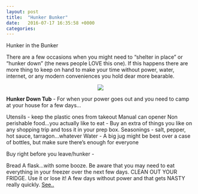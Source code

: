 ```yaml
---
layout: post
title:  "Hunker Bunker"
date:   2016-07-17 16:35:58 +0000
categories: 
---
```

Hunker in the Bunker 



There are a few occasions when you might need to “shelter in place” or “hunker down” (the news people LOVE this one). If this happens there are more thing to keep on hand to make your time without power, water, internet, or any modern conveniences you hold dear more bearable. 



<center><img src="https://cdn.meme.am/instances/500x/57766391.jpg"/></center>


**Hunker Down Tub** - For when your power goes out and you need to camp at your house for a few days…

Utensils - keep the plastic ones from takeout
Manual can opener
Non perishable food…you actually like to eat - Buy an extra of things you like on any shopping trip and toss it in your prep box.
Seasonings - salt, pepper, hot sauce, tarragon…whatever
Water - A big jug might be best over a case of bottles, but make sure there’s enough for everyone

Buy right before you leave/hunker - 

Bread
A flask…with some booze. 
Be aware that you may need to eat everything in your freezer over the next few days. 
CLEAN OUT YOUR FRIDGE. Use it or lose it! A few days without power and that gets NASTY really quickly. [See..](https://en.wikipedia.org/wiki/Katrina_refrigerator)